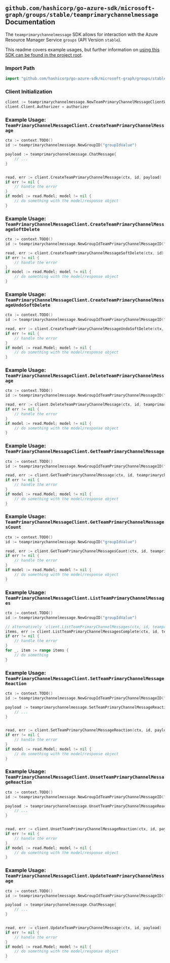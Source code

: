 
## `github.com/hashicorp/go-azure-sdk/microsoft-graph/groups/stable/teamprimarychannelmessage` Documentation

The `teamprimarychannelmessage` SDK allows for interaction with the Azure Resource Manager Service `groups` (API Version `stable`).

This readme covers example usages, but further information on [using this SDK can be found in the project root](https://github.com/hashicorp/go-azure-sdk/tree/main/docs).

### Import Path

```go
import "github.com/hashicorp/go-azure-sdk/microsoft-graph/groups/stable/teamprimarychannelmessage"
```


### Client Initialization

```go
client := teamprimarychannelmessage.NewTeamPrimaryChannelMessageClientWithBaseURI("https://management.azure.com")
client.Client.Authorizer = authorizer
```


### Example Usage: `TeamPrimaryChannelMessageClient.CreateTeamPrimaryChannelMessage`

```go
ctx := context.TODO()
id := teamprimarychannelmessage.NewGroupID("groupIdValue")

payload := teamprimarychannelmessage.ChatMessage{
	// ...
}


read, err := client.CreateTeamPrimaryChannelMessage(ctx, id, payload)
if err != nil {
	// handle the error
}
if model := read.Model; model != nil {
	// do something with the model/response object
}
```


### Example Usage: `TeamPrimaryChannelMessageClient.CreateTeamPrimaryChannelMessageSoftDelete`

```go
ctx := context.TODO()
id := teamprimarychannelmessage.NewGroupIdTeamPrimaryChannelMessageID("groupIdValue", "chatMessageIdValue")

read, err := client.CreateTeamPrimaryChannelMessageSoftDelete(ctx, id)
if err != nil {
	// handle the error
}
if model := read.Model; model != nil {
	// do something with the model/response object
}
```


### Example Usage: `TeamPrimaryChannelMessageClient.CreateTeamPrimaryChannelMessageUndoSoftDelete`

```go
ctx := context.TODO()
id := teamprimarychannelmessage.NewGroupIdTeamPrimaryChannelMessageID("groupIdValue", "chatMessageIdValue")

read, err := client.CreateTeamPrimaryChannelMessageUndoSoftDelete(ctx, id)
if err != nil {
	// handle the error
}
if model := read.Model; model != nil {
	// do something with the model/response object
}
```


### Example Usage: `TeamPrimaryChannelMessageClient.DeleteTeamPrimaryChannelMessage`

```go
ctx := context.TODO()
id := teamprimarychannelmessage.NewGroupIdTeamPrimaryChannelMessageID("groupIdValue", "chatMessageIdValue")

read, err := client.DeleteTeamPrimaryChannelMessage(ctx, id, teamprimarychannelmessage.DefaultDeleteTeamPrimaryChannelMessageOperationOptions())
if err != nil {
	// handle the error
}
if model := read.Model; model != nil {
	// do something with the model/response object
}
```


### Example Usage: `TeamPrimaryChannelMessageClient.GetTeamPrimaryChannelMessage`

```go
ctx := context.TODO()
id := teamprimarychannelmessage.NewGroupIdTeamPrimaryChannelMessageID("groupIdValue", "chatMessageIdValue")

read, err := client.GetTeamPrimaryChannelMessage(ctx, id, teamprimarychannelmessage.DefaultGetTeamPrimaryChannelMessageOperationOptions())
if err != nil {
	// handle the error
}
if model := read.Model; model != nil {
	// do something with the model/response object
}
```


### Example Usage: `TeamPrimaryChannelMessageClient.GetTeamPrimaryChannelMessagesCount`

```go
ctx := context.TODO()
id := teamprimarychannelmessage.NewGroupID("groupIdValue")

read, err := client.GetTeamPrimaryChannelMessagesCount(ctx, id, teamprimarychannelmessage.DefaultGetTeamPrimaryChannelMessagesCountOperationOptions())
if err != nil {
	// handle the error
}
if model := read.Model; model != nil {
	// do something with the model/response object
}
```


### Example Usage: `TeamPrimaryChannelMessageClient.ListTeamPrimaryChannelMessages`

```go
ctx := context.TODO()
id := teamprimarychannelmessage.NewGroupID("groupIdValue")

// alternatively `client.ListTeamPrimaryChannelMessages(ctx, id, teamprimarychannelmessage.DefaultListTeamPrimaryChannelMessagesOperationOptions())` can be used to do batched pagination
items, err := client.ListTeamPrimaryChannelMessagesComplete(ctx, id, teamprimarychannelmessage.DefaultListTeamPrimaryChannelMessagesOperationOptions())
if err != nil {
	// handle the error
}
for _, item := range items {
	// do something
}
```


### Example Usage: `TeamPrimaryChannelMessageClient.SetTeamPrimaryChannelMessageReaction`

```go
ctx := context.TODO()
id := teamprimarychannelmessage.NewGroupIdTeamPrimaryChannelMessageID("groupIdValue", "chatMessageIdValue")

payload := teamprimarychannelmessage.SetTeamPrimaryChannelMessageReactionRequest{
	// ...
}


read, err := client.SetTeamPrimaryChannelMessageReaction(ctx, id, payload)
if err != nil {
	// handle the error
}
if model := read.Model; model != nil {
	// do something with the model/response object
}
```


### Example Usage: `TeamPrimaryChannelMessageClient.UnsetTeamPrimaryChannelMessageReaction`

```go
ctx := context.TODO()
id := teamprimarychannelmessage.NewGroupIdTeamPrimaryChannelMessageID("groupIdValue", "chatMessageIdValue")

payload := teamprimarychannelmessage.UnsetTeamPrimaryChannelMessageReactionRequest{
	// ...
}


read, err := client.UnsetTeamPrimaryChannelMessageReaction(ctx, id, payload)
if err != nil {
	// handle the error
}
if model := read.Model; model != nil {
	// do something with the model/response object
}
```


### Example Usage: `TeamPrimaryChannelMessageClient.UpdateTeamPrimaryChannelMessage`

```go
ctx := context.TODO()
id := teamprimarychannelmessage.NewGroupIdTeamPrimaryChannelMessageID("groupIdValue", "chatMessageIdValue")

payload := teamprimarychannelmessage.ChatMessage{
	// ...
}


read, err := client.UpdateTeamPrimaryChannelMessage(ctx, id, payload)
if err != nil {
	// handle the error
}
if model := read.Model; model != nil {
	// do something with the model/response object
}
```
